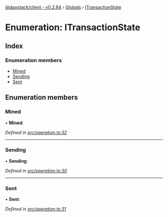 [@daostack/client - v0.2.64](../README.md) › [Globals](../globals.md) › [ITransactionState](itransactionstate.md)

# Enumeration: ITransactionState

## Index

### Enumeration members

* [Mined](itransactionstate.md#mined)
* [Sending](itransactionstate.md#sending)
* [Sent](itransactionstate.md#sent)

## Enumeration members

###  Mined

• **Mined**:

*Defined in [src/operation.ts:32](https://github.com/daostack/client/blob/9d69996/src/operation.ts#L32)*

___

###  Sending

• **Sending**:

*Defined in [src/operation.ts:30](https://github.com/daostack/client/blob/9d69996/src/operation.ts#L30)*

___

###  Sent

• **Sent**:

*Defined in [src/operation.ts:31](https://github.com/daostack/client/blob/9d69996/src/operation.ts#L31)*
